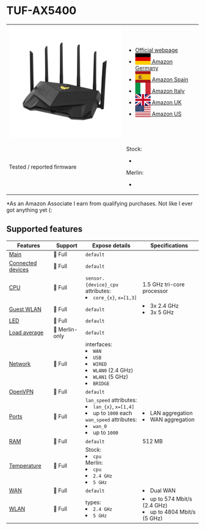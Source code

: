 # TUF-AX5400

<table>
<tr><td><img src="/devices/TUF-AX5400.png" width="300"></td><td>

- [Official webpage](https://www.asus.com/networking-iot-servers/wifi-routers/asus-gaming-routers/tuf-gaming-ax5400/)
- [<img src="/flags/de.svg" height="30" style="vertical-align:bottom;" alt="Germany"> Amazon Germany](https://amzn.to/3Etbvuc)
- [<img src="/flags/es.svg" height="30" style="vertical-align:bottom;" alt="Spain"> Amazon Spain](https://amzn.to/3tpIU2H)
- [<img src="/flags/it.svg" height="30" style="vertical-align:bottom;" alt="Italy"> Amazon Italy](https://amzn.to/3G9ovql)
- [<img src="/flags/gb.svg" height="30" style="vertical-align:bottom;" alt="UK"> Amazon UK](https://amzn.to/3WXBKQG)
- [<img src="/flags/us.svg" height="30" style="vertical-align:bottom;" alt="USA"> Amazon US](https://amzn.to/3GdfZ9z)
</td></tr>
<tr><td>Tested / reported firmware</td><td>

Stock:
- ` `

Merlin:
- ` `
</td></tr>
</table>

*As an Amazon Associate I earn from qualifying purchases. Not like I ever got anything yet (:

## Supported features

|Features|Support|Expose details|Specifications|
|--------|-------|--------------|--------------|
|[Main](/features/0_main.md)|:green_heart: Full|`default`|
|[Connected devices](/features/connected-devices.md)|:green_heart: Full|`default`|
|[CPU](/features/cpu.md)|:green_heart: Full|`sensor.{device}_cpu` attributes:<li>`core_{x}`, `x=[1,3]`</li>|1.5 GHz tri-core processor|
|[Guest WLAN](/features/guest-wlan.md)|:green_heart: Full|`default`|<li>3x 2.4 GHz</li><li>3x 5 GHz</li>|
|[LED](/features/led.md)|:green_heart: Full|`default`|
|[Load average](/features/load-average.md)|:yellow_heart: Merlin-only|`default`|
|[Network](/features/network.md)|:green_heart: Full|interfaces:<li>`WAN`</li><li>`USB`</li><li>`WIRED`</li><li>`WLAN0` (2.4 GHz)</li><li>`WLAN1` (5 GHz)</li><li>`BRIDGE`</li>|
|[OpenVPN](/features/openvpn.md)|:green_heart: Full|`default`|
|[Ports](/features/ports.md)|:green_heart: Full|`lan_speed` attributes:<li>`lan_{x}`, `x=[1,4]`</li><li>up to `1000` each</li>`wan_speed` attributes:<li>`wan_0`</li><li>up to `1000`</li>|<li>LAN aggregation</li><li>WAN aggregation</li>|
|[RAM](/features/ram.md)|:green_heart: Full|`default`|512 MB|
|[Temperature](/features/temperature.md)|:green_heart: Full|Stock:<li>`cpu`</li>Merlin:<li>`cpu`</li><li>`2.4 GHz`</li><li>`5 GHz`</li>|
|[WAN](/features/wan.md)|:green_heart: Full|`default`|<li>Dual WAN</li>|
|[WLAN](/features/wlan.md)|:green_heart: Full|types:<li>`2.4 GHz`</li><li>`5 GHz`</li>|<li>up to 574 Mbit/s (2.4 GHz)</li><li>up to 4804 Mbit/s (5 GHz)</li>|
